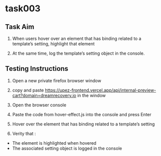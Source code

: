 # task003

## Task Aim

1. When users hover over an element that has binding related to a template’s setting, highlight that element

2. At the same time, log the template’s setting object in the console.

## Testing Instructions

1. Open a new private firefox browser window

2. copy and paste https://upez-frontend.vercel.app/api/internal-preview-cart?domain=dreamrecovery.io in the window

3. Open the browser console

4. Paste the code from hover-effect.js into the console and press Enter

5. Hover over the element that has binding related to a template’s setting

6. Verity that :

- The element is highlighted when hovered
- The associated setting object is logged in the console
